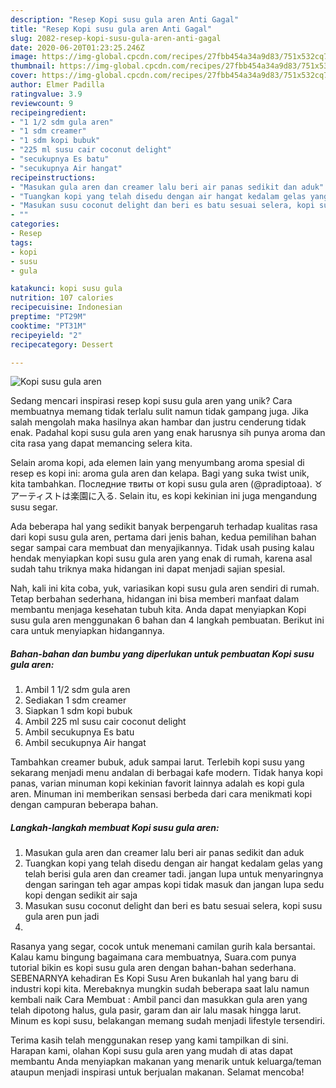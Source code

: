 ```yaml
---
description: "Resep Kopi susu gula aren Anti Gagal"
title: "Resep Kopi susu gula aren Anti Gagal"
slug: 2082-resep-kopi-susu-gula-aren-anti-gagal
date: 2020-06-20T01:23:25.246Z
image: https://img-global.cpcdn.com/recipes/27fbb454a34a9d83/751x532cq70/kopi-susu-gula-aren-foto-resep-utama.jpg
thumbnail: https://img-global.cpcdn.com/recipes/27fbb454a34a9d83/751x532cq70/kopi-susu-gula-aren-foto-resep-utama.jpg
cover: https://img-global.cpcdn.com/recipes/27fbb454a34a9d83/751x532cq70/kopi-susu-gula-aren-foto-resep-utama.jpg
author: Elmer Padilla
ratingvalue: 3.9
reviewcount: 9
recipeingredient:
- "1 1/2 sdm gula aren"
- "1 sdm creamer"
- "1 sdm kopi bubuk"
- "225 ml susu cair coconut delight"
- "secukupnya Es batu"
- "secukupnya Air hangat"
recipeinstructions:
- "Masukan gula aren dan creamer lalu beri air panas sedikit dan aduk"
- "Tuangkan kopi yang telah disedu dengan air hangat kedalam gelas yang telah berisi gula aren dan creamer tadi. jangan lupa untuk menyaringnya dengan saringan teh agar ampas kopi tidak masuk dan jangan lupa sedu kopi dengan sedikit air saja"
- "Masukan susu coconut delight dan beri es batu sesuai selera, kopi susu gula aren pun jadi"
- ""
categories:
- Resep
tags:
- kopi
- susu
- gula

katakunci: kopi susu gula 
nutrition: 107 calories
recipecuisine: Indonesian
preptime: "PT29M"
cooktime: "PT31M"
recipeyield: "2"
recipecategory: Dessert

---
```



![Kopi susu gula aren](https://img-global.cpcdn.com/recipes/27fbb454a34a9d83/751x532cq70/kopi-susu-gula-aren-foto-resep-utama.jpg)

Sedang mencari inspirasi resep kopi susu gula aren yang unik? Cara membuatnya memang tidak terlalu sulit namun tidak gampang juga. Jika salah mengolah maka hasilnya akan hambar dan justru cenderung tidak enak. Padahal kopi susu gula aren yang enak harusnya sih punya aroma dan cita rasa yang dapat memancing selera kita.

Selain aroma kopi, ada elemen lain yang menyumbang aroma spesial di resep es kopi ini: aroma gula aren dan kelapa. Bagi yang suka twist unik, kita tambahkan. Последние твиты от kopi susu gula aren (@pradiptoaa). ♉ アーティストは楽園に入る. Selain itu, es kopi kekinian ini juga mengandung susu segar.

Ada beberapa hal yang sedikit banyak berpengaruh terhadap kualitas rasa dari kopi susu gula aren, pertama dari jenis bahan, kedua pemilihan bahan segar sampai cara membuat dan menyajikannya. Tidak usah pusing kalau hendak menyiapkan kopi susu gula aren yang enak di rumah, karena asal sudah tahu triknya maka hidangan ini dapat menjadi sajian spesial.


Nah, kali ini kita coba, yuk, variasikan kopi susu gula aren sendiri di rumah. Tetap berbahan sederhana, hidangan ini bisa memberi manfaat dalam membantu menjaga kesehatan tubuh kita. Anda dapat menyiapkan Kopi susu gula aren menggunakan 6 bahan dan 4 langkah pembuatan. Berikut ini cara untuk menyiapkan hidangannya.

<!--inarticleads1-->

##### Bahan-bahan dan bumbu yang diperlukan untuk pembuatan Kopi susu gula aren:

1. Ambil 1 1/2 sdm gula aren
1. Sediakan 1 sdm creamer
1. Siapkan 1 sdm kopi bubuk
1. Ambil 225 ml susu cair coconut delight
1. Ambil secukupnya Es batu
1. Ambil secukupnya Air hangat


Tambahkan creamer bubuk, aduk sampai larut. Terlebih kopi susu yang sekarang menjadi menu andalan di berbagai kafe modern. Tidak hanya kopi panas, varian minuman kopi kekinian favorit lainnya adalah es kopi gula aren. Minuman ini memberikan sensasi berbeda dari cara menikmati kopi dengan campuran beberapa bahan. 

<!--inarticleads2-->

##### Langkah-langkah membuat Kopi susu gula aren:

1. Masukan gula aren dan creamer lalu beri air panas sedikit dan aduk
1. Tuangkan kopi yang telah disedu dengan air hangat kedalam gelas yang telah berisi gula aren dan creamer tadi. jangan lupa untuk menyaringnya dengan saringan teh agar ampas kopi tidak masuk dan jangan lupa sedu kopi dengan sedikit air saja
1. Masukan susu coconut delight dan beri es batu sesuai selera, kopi susu gula aren pun jadi
1. 


Rasanya yang segar, cocok untuk menemani camilan gurih kala bersantai. Kalau kamu bingung bagaimana cara membuatnya, Suara.com punya tutorial bikin es kopi susu gula aren dengan bahan-bahan sederhana. SEBENARNYA kehadiran Es Kopi Susu Aren bukanlah hal yang baru di industri kopi kita. Merebaknya mungkin sudah beberapa saat lalu namun kembali naik Cara Membuat : Ambil panci dan masukkan gula aren yang telah dipotong halus, gula pasir, garam dan air lalu masak hingga larut. Minum es kopi susu, belakangan memang sudah menjadi lifestyle tersendiri. 

Terima kasih telah menggunakan resep yang kami tampilkan di sini. Harapan kami, olahan Kopi susu gula aren yang mudah di atas dapat membantu Anda menyiapkan makanan yang menarik untuk keluarga/teman ataupun menjadi inspirasi untuk berjualan makanan. Selamat mencoba!
